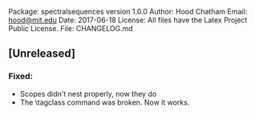 Package: spectralsequences version 1.0.0
Author: Hood Chatham
Email: hood@mit.edu
Date: 2017-06-18
License: All files have the Latex Project Public License.
File: CHANGELOG.md


## [Unreleased] 
### Fixed: 
- Scopes didn't nest properly, now they do
- The \tagclass command was broken. Now it works.
